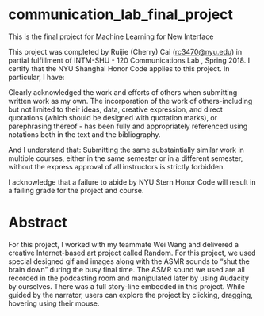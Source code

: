 # communication_lab_final_project

This is the final project for Machine Learning for New Interface

This project was completed by Ruijie (Cherry) Cai (rc3470@nyu.edu) in partial fulfillment of INTM-SHU - 120 Communications Lab , Spring 2018. I certify that the NYU Shanghai Honor Code applies to this project. In particular, I have:

Clearly acknowledged the work and efforts of others when submitting written work as my own. The incorporation of the work of others-including but not limited to their ideas, data, creative expression, and direct quotations (which should be designed with quotation marks), or parephrasing thereof - has been fully and appropriately referenced using notations both in the text and the bibliography.

And I understand that: Submitting the same substaintially similar work in multiple courses, either in the same semester or in a different semester, without the express approval of all instructors is strictly forbidden.

I acknowledge that a failure to abide by NYU Stern Honor Code will result in a failing grade for the project and course.

# Abstract
For this project, I worked with my teammate Wei Wang and delivered a creative  Internet-based art project called Random. For this project, we used special designed gif and images along with the ASMR sounds to “shut the brain down” during the busy final time. The ASMR sound we used are all recorded in the podcasting room and manipulated later by using Audacity by ourselves. There was a full story-line embedded in this project. While guided by the narrator, users can explore the project by clicking, dragging, hovering using their mouse.
